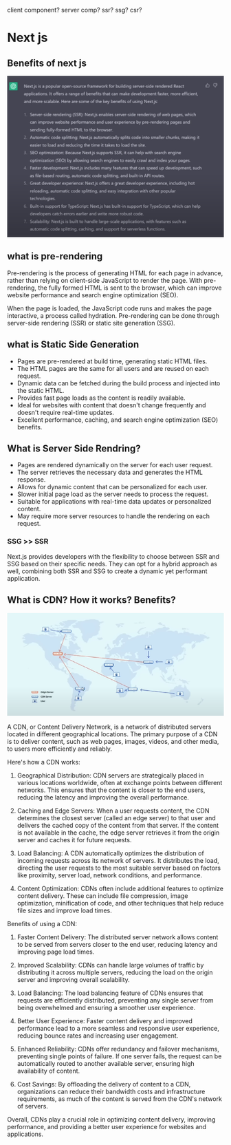 client component?
server comp?
ssr? ssg? csr? 
# Next js

## Benefits of next js

![benefites of nextjs](./images/next01.png)

## what is pre-rendering

Pre-rendering is the process of generating HTML for each page in advance, rather than relying on client-side JavaScript to render the page. With pre-rendering, the fully formed HTML is sent to the browser, which can improve website performance and search engine optimization (SEO).

When the page is loaded, the JavaScript code runs and makes the page interactive, a process called hydration. Pre-rendering can be done through server-side rendering (SSR) or static site generation (SSG).

## what is Static Side Generation

- Pages are pre-rendered at build time, generating static HTML files.
- The HTML pages are the same for all users and are reused on each request.
- Dynamic data can be fetched during the build process and injected into the static HTML.
- Provides fast page loads as the content is readily available.
- Ideal for websites with content that doesn't change frequently and doesn't require real-time updates.
- Excellent performance, caching, and search engine optimization (SEO) benefits.

## What is Server Side Rendring?

- Pages are rendered dynamically on the server for each user request.
- The server retrieves the necessary data and generates the HTML response.
- Allows for dynamic content that can be personalized for each user.
- Slower initial page load as the server needs to process the request.
- Suitable for applications with real-time data updates or personalized content.
- May require more server resources to handle the rendering on each request.

### SSG >> SSR
Next.js provides developers with the flexibility to choose between SSR and SSG based on their specific needs. They can opt for a hybrid approach as well, combining both SSR and SSG to create a dynamic yet performant application.

## What is CDN? How it works? Benefits?

![cdn](./images/cdn.png)

A CDN, or Content Delivery Network, is a network of distributed servers located in different geographical locations. The primary purpose of a CDN is to deliver content, such as web pages, images, videos, and other media, to users more efficiently and reliably.

Here's how a CDN works:

1. Geographical Distribution: CDN servers are strategically placed in various locations worldwide, often at exchange points between different networks. This ensures that the content is closer to the end users, reducing the latency and improving the overall performance.

2. Caching and Edge Servers: When a user requests content, the CDN determines the closest server (called an edge server) to that user and delivers the cached copy of the content from that server. If the content is not available in the cache, the edge server retrieves it from the origin server and caches it for future requests.

3. Load Balancing: A CDN automatically optimizes the distribution of incoming requests across its network of servers. It distributes the load, directing the user requests to the most suitable server based on factors like proximity, server load, network conditions, and performance.

4. Content Optimization: CDNs often include additional features to optimize content delivery. These can include file compression, image optimization, minification of code, and other techniques that help reduce file sizes and improve load times.

Benefits of using a CDN:

1. Faster Content Delivery: The distributed server network allows content to be served from servers closer to the end user, reducing latency and improving page load times.

2. Improved Scalability: CDNs can handle large volumes of traffic by distributing it across multiple servers, reducing the load on the origin server and improving overall scalability.

3. Load Balancing: The load balancing feature of CDNs ensures that requests are efficiently distributed, preventing any single server from being overwhelmed and ensuring a smoother user experience.

4. Better User Experience: Faster content delivery and improved performance lead to a more seamless and responsive user experience, reducing bounce rates and increasing user engagement.

5. Enhanced Reliability: CDNs offer redundancy and failover mechanisms, preventing single points of failure. If one server fails, the request can be automatically routed to another available server, ensuring high availability of content.

6. Cost Savings: By offloading the delivery of content to a CDN, organizations can reduce their bandwidth costs and infrastructure requirements, as much of the content is served from the CDN's network of servers.

Overall, CDNs play a crucial role in optimizing content delivery, improving performance, and providing a better user experience for websites and applications.